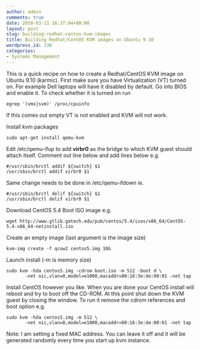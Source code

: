```yaml
---
author: admin
comments: true
date: 2010-03-11 16:37:04+00:00
layout: post
slug: building-redhat-centos-kvm-images
title: Building Redhat/CentOS KVM images on Ubuntu 9.10
wordpress_id: 130
categories:
- Systems Management
---
```


This is a quick recipe on how to create a Redhat/CentOS KVM image on Ubuntu 9.10 (karmic). First make sure you have Virtualization (VT) turned on. For example Dell laptops will have it disabled by default. Go into BIOS and enable it. To check whether it is turned on run

    
    egrep '(vmx|svm)' /proc/cpuinfo


If this comes out empty VT is not enabled and KVM will not work.

Install kvm packages

    
    sudo apt-get install qemu-kvm


Edit /etc/qemu-ifup to add **virbr0** as the bridge to which KVM guest should attach itself. Comment out line below and add lines below e.g.

    
    #/usr/sbin/brctl addif ${switch} $1
    /usr/sbin/brctl addif virbr0 $1


Same change needs to be done in /etc/qemu-ifdown ie.

    
    #/usr/sbin/brctl delif ${switch} $1
    /usr/sbin/brctl delif virbr0 $1


Download CentOS 5.4 Boot ISO image e.g.

    
    wget http://www.gtlib.gatech.edu/pub/centos/5.4/isos/x86_64/CentOS-5.4-x86_64-netinstall.iso


Create an empty image (last argument is the image size)

    
    kvm-img create -f qcow2 centos5.img 10G


Launch install (-m is memory size)

    
    sudo kvm -hda centos5.img -cdrom boot.iso -m 512 -boot d \
           -net nic,vlan=0,model=e1000,macaddr=00:16:3e:de:00:01 -net tap


Install CentOS however you like. When you are done your CentOS install will reboot and try to boot off the CD-ROM. At this point shut down the KVM guest by closing the window. To run it remove the cdrom references and boot option e.g.

    
    sudo kvm -hda centos5.img -m 512 \
           -net nic,vlan=0,model=e1000,macaddr=00:16:3e:de:00:01 -net tap


Note: I am setting a fixed MAC address. You can leave it off and it will be generated randomly every time you start up kvm instance.
